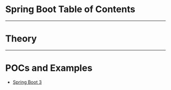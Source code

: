 # Spring Boot Table of Contents
------
# Theory

------
# POCs and Examples
* [Spring Boot 3](spring-boot-3#readme)